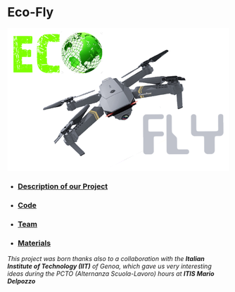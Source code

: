 # Eco-Fly 
![logo](https://github.com/AleDegio/Eco-Fly/blob/master/img/Logo2.png)

* ### [Description of our Project](https://github.com/AleDegio/Eco-Fly/wiki/Description-of-our-Project)
* ### [Code](https://github.com/AleDegio/Eco-Fly/wiki/Code)
* ### [Team](https://github.com/AleDegio/Eco-Fly/wiki/Team)
* ### [Materials](https://github.com/AleDegio/Eco-Fly/wiki/Materials)


_This project was born thanks also to a collaboration with the **Italian Institute of Technology (IIT)** of Genoa, which gave us very interesting ideas during the PCTO (Alternanza Scuola-Lavoro) hours at **ITIS Mario Delpozzo**_ 

